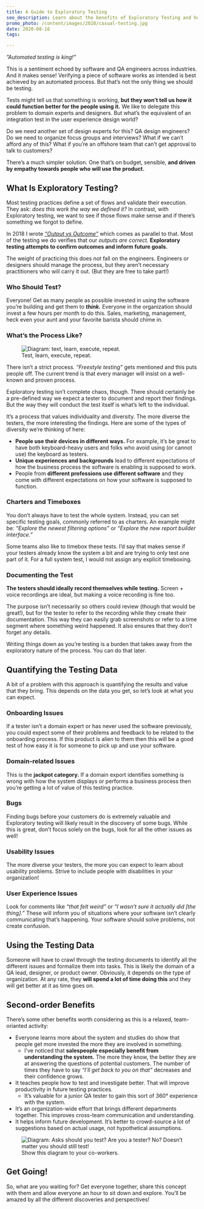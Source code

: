 ```yaml
---
title: A Guide to Exploratory Testing
seo_description: Learn about the benefits of Exploratory Testing and how to use it on your team.
promo_photo: /content/images/2020/casual-testing.jpg
date: 2020-08-16
tags:

---
```


_”Automated testing is king!”_

This is a sentiment echoed by software and QA engineers across industries. And it makes sense! Verifying a piece of software works as intended is best achieved by an automated process. But that’s not the only thing we should be testing.

Tests might tell us that something is working, **but they won’t tell us how it could function better for the people using it.** We like to delegate this problem to domain experts and designers. But what’s the equivalent of an integration test in the user experience design world?

Do we need another set of design experts for this? QA design engineers? Do we need to organize focus groups and interviews? What if we can’t afford any of this? What if you’re an offshore team that can’t get approval to talk to customers?

There’s a much simpler solution. One that’s on budget, sensible, **and driven by empathy towards people who will use the product.**

## What Is Exploratory Testing?

Most testing practices define a set of flows and validate their execution. They ask: _does this work the way we defined it?_ In contrast, with Exploratory testing, we want to see if those flows make sense and if there’s something we forgot to define. 

In 2018 I wrote _[“Output vs Outcome”](/2018/output-vs-outcome)_ which comes as parallel to that. Most of the testing we do verifies that our _outputs are correct._ **Exploratory testing attempts to confirm outcomes and inform future goals.**

The weight of practicing this does not fall on the engineers. Engineers or designers should manage the process, but they aren’t necessary practitioners who will carry it out. (But they are free to take part!)

### Who Should Test?

Everyone! Get as many people as possible invested in using the software you’re building and get them to ***think.*** Everyone in the organization should invest a few hours per month to do this. Sales, marketing, management, heck even your aunt and your favorite barista should chime in.

### What’s the Process Like?

<figure class="blog-post-image"><img src="/content/images/2020/exploratory-testing-diagram.png" alt="Diagram: text, learn, execute, repeat." /><figcaption>Test, learn, execute, repeat.</figcaption></figure>

There isn’t a strict process. *“Freestyle testing”* gets mentioned and this puts people off. The current trend is that every manager will insist on a well-known and proven process. 

Exploratory testing isn’t complete chaos, though. There should certainly be a pre-defined way we expect a tester to document and report their findings. But the way they will conduct the test itself is what’s left to the individual.

It’s a process that values individuality and diversity. The more diverse the testers, the more interesting the findings. Here are some of the types of diversity we’re thinking of here:

- **People use their devices in different ways.** For example, it’s be great to have both keyboard-heavy users and folks who avoid using (or cannot use) the keyboard as testers.
- **Unique experiences and backgrounds** lead to different expectations of how the business process the software is enabling is supposed to work.
- People from **different professions use different software** and they come with different expectations on how your software is supposed to function.

### Charters and Timeboxes

You don’t always have to test the whole system. Instead, you can set specific testing goals, commonly referred to as charters. An example might be: _“Explore the newest filtering options”_ or _“Explore the new report builder interface.”_

Some teams also like to timebox these tests. I’d say that makes sense if your testers already know the system a bit and are trying to only test one part of it. For a full system test, I would not assign any explicit timeboxing.

### Documenting the Test

**The testers should ideally record themselves while testing.** Screen + voice recordings are ideal, but making a voice recording is fine too.

The purpose isn’t necessarily so others could review (though that would be great!), but for the tester to refer to the recording while they create their documentation. This way they can easily grab screenshots or refer to a time segment where something weird happened. It also ensures that they don’t forget any details.

Writing things down as you’re testing is a burden that takes away from the exploratory nature of the process. You can do that later.

## Quantifying the Testing Data

A bit of a problem with this approach is quantifying the results and value that they bring. This depends on the data you get, so let’s look at what you can expect.

### Onboarding Issues

If a tester isn’t a domain expert or has never used the software previously, you could expect some of their problems and feedback to be related to the onboarding process. If this product is alien to them then this will be a good test of how easy it is for someone to pick up and use your software.

### Domain-related Issues

This is the **jackpot category.** If a domain export identifies something is wrong with how the system displays or performs a business process then you’re getting a lot of value of this testing practice.

### Bugs

Finding bugs before your customers do is extremely valuable and Exploratory testing will likely result in the discovery of some bugs. While this is great, don’t focus solely on the bugs, look for all the other issues as well!

### Usability Issues

The more diverse your testers, the more you can expect to learn about usability problems. Strive to include people with disabilities in your organization!

### User Experience Issues

Look for comments like _“that felt weird”_ or _“I wasn’t sure it actually did [the thing].”_ These will inform you of situations where your software isn’t clearly communicating that’s happening. Your software should solve problems, not create confusion.

## Using the Testing Data

Someone will have to crawl through the testing documents to identify all the different issues and formalize them into tasks. This is likely the domain of a QA lead, designer, or product owner. Obviously, it depends on the type of organization. At any rate, they **will spend a lot of time doing this** and they will get better at it as time goes on.

## Second-order Benefits

There’s some other benefits worth considering as this is a relaxed, team-orianted activity:

- Everyone learns more about the system and studies do show that people get more invested the more they are involved in something.
  - I’ve noticed that **salespeople especially benefit from understanding the system.** The more they know, the better they are at answering the questions of potential customers. The number of times they have to say _“I’ll get back to you on that”_ decreases and their confidence grows.
- It teaches people how to test and investigate better. That will improve productivity in future testing practices. 
  - It’s valuable for a junior QA tester to gain this sort of 360° experience with the system.
- It’s an organization-wide effort that brings different departments together. This improves cross-team communication and understanding.
- It helps inform future development. It’s better to crowd-source a lot of suggestions based on actual usage, not hypothetical assumptions.

<figure class="blog-post-image"><img src="/content/images/2020/who-should-test-software.png" alt="Diagram: Asks should you test? Are you a tester? No? Doesn’t matter you should still test!" /><figcaption>Show this diagram to your co-workers.</figcaption></figure>

## Get Going!

So, what are you waiting for? Get everyone together, share this concept with them and allow everyone an hour to sit down and explore. You’ll be amazed by all the different discoveries and perspectives!
